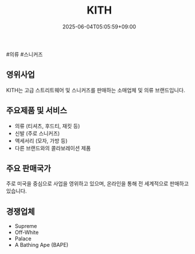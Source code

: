 ﻿---
title: "KITH"
date: 2025-06-04T05:05:59+09:00
lastmod: 2025-06-04T05:05:59+09:00
type: docs
sidebar:
  open: true
weight: 486
---
<div style="display:none">
  <meta property="article:published_time" content="2025-06-03T20:05:59Z" />
  <meta property="article:modified_time" content="2025-06-03T20:05:59Z" />
</div>
#의류 #스니커즈 

## 영위사업

KITH는 고급 스트리트웨어 및 스니커즈를 판매하는 소매업체 및 의류 브랜드입니다.

## 주요제품 및 서비스

- 의류 (티셔츠, 후드티, 재킷 등)
- 신발 (주로 스니커즈)
- 액세서리 (모자, 가방 등)
- 다른 브랜드와의 콜라보레이션 제품

## 주요 판매국가

주로 미국을 중심으로 사업을 영위하고 있으며, 온라인을 통해 전 세계적으로 판매하고 있습니다.

## 경쟁업체

- Supreme
- Off-White
- Palace
- A Bathing Ape (BAPE)
